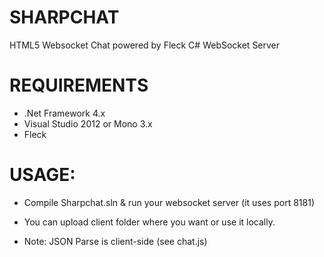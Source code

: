 SHARPCHAT
=========

HTML5 Websocket Chat powered by Fleck C# WebSocket Server

REQUIREMENTS
=============

- .Net Framework 4.x
- Visual Studio 2012 or Mono 3.x
- Fleck

USAGE:
=======

- Compile Sharpchat.sln & run your websocket server (it uses port 8181)
- You can upload client folder where you want or use it locally.

- Note: JSON Parse is client-side (see chat.js)
